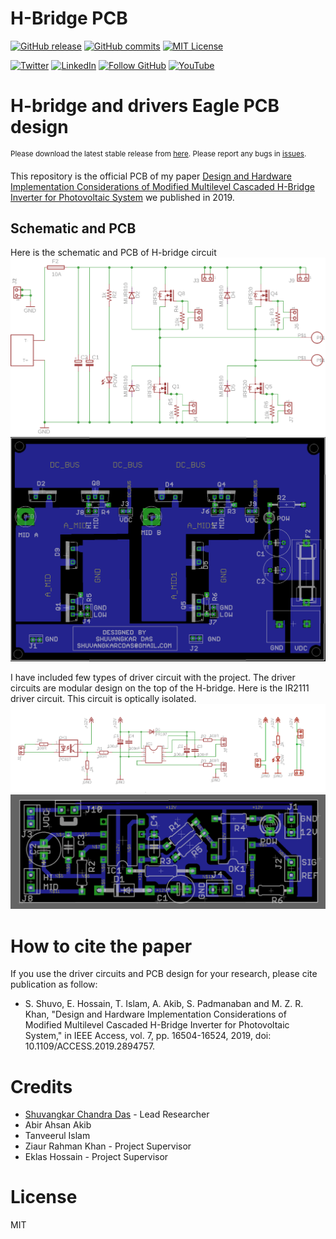 # H-Bridge PCB
<!-- Badges -->
<!-- [![Build Status][build-shield]][build-url] -->
[![GitHub release][release-shield]][release-url]
[![GitHub commits][commits-shield]][commits-url]
[![MIT License][license-shield]][license-url]

[![Twitter][twitter-shield]][twitter-url]
[![LinkedIn][linkedin-shield]][linkedin-url]
[![Follow GitHub][github-shield]][github-url]
[![YouTube][youtube-shield]][youtube-url]


# H-bridge and drivers Eagle PCB design 

<sup> Please download the latest stable release from [here][download-latest]. Please report any bugs in [issues][report-bug].</sup>

This repository is the official PCB of my paper [Design and Hardware Implementation Considerations of Modified Multilevel Cascaded H-Bridge Inverter for Photovoltaic System](https://www.researchgate.net/publication/329921455_Design_and_Hardware_Implementation_Considerations_of_Modified_Multilevel_Cascaded_H-Bridge_Inverter_for_Photovoltaic_System) we published in 2019.

## Schematic and PCB
Here is the schematic and PCB of H-bridge circuit
![H-Bridge Circit](./Resources/Full%20bridge%20schematic.png)
![H-Bridge PCB](./Resources/Full%20bridge%20pcb.png)

I have included few types of driver circuit with the project. The driver circuits are modular design on the top of the H-bridge. Here is the IR2111 driver circuit. This circuit is optically isolated. 
![IR2111 Circuit](./Resources/IR2111%20Opto%20Driver%20Schematic.png)
![IR2111 PCB](./Resources/IR2111%20Isolated%20Driver%20PCBboth%20.png)

# How to cite the paper
If you use the driver circuits and PCB design for your research, please cite publication as follow:

- S. Shuvo, E. Hossain, T. Islam, A. Akib, S. Padmanaban and M. Z. R. Khan, "Design and Hardware Implementation Considerations of Modified Multilevel Cascaded H-Bridge Inverter for Photovoltaic System," in IEEE Access, vol. 7, pp. 16504-16524, 2019, doi: 10.1109/ACCESS.2019.2894757.


# Credits
- [Shuvangkar Chandra Das](https://www.linkedin.com/in/shuvangkar/) - Lead Researcher
- Abir Ahsan Akib
- Tanveerul Islam 
- Ziaur Rahman Khan - Project Supervisor
- Eklas Hossain - Project Supervisor

 
# License
MIT


<!-- Social Links -->
[twitter-shield]: https://img.shields.io/twitter/follow/shuvangkar_das?style=social&logo=twitter
[twitter-url]: https://twitter.com/intent/follow?screen_name=shuvangkar_das

[linkedin-shield]: https://img.shields.io/badge/-LinkedIn-black.svg?logo=linkedin&colorB=555
[linkedin-url]: https://linkedin.com/in/shuvangkar

[youtube-url]: https://www.youtube.com/channel/UCU6T54Uu5Mgd6NwYbnXaosA
[youtube-shield]: https://img.shields.io/youtube/channel/subscribers/UCU6T54Uu5Mgd6NwYbnXaosA?style=social

[github-shield]: https://img.shields.io/github/followers/shuvangkar?style=social
[github-url]: https://github.com/shuvangkar

[ResearchGate-url]:  https://www.researchgate.net/profile/Shuvangkar-Das
[Google Scholar-url]: https://scholar.google.com/citations?user=ebLUEXQAAAAJ

[build-url]: https://travis-ci.com/github/shuvangkar/SIM800L

[release-shield]: https://img.shields.io/github/release/shuvangkar/SIM800L.svg
[release-url]: https://github.com/shuvangkar/SIM800L

[commits-shield]: https://img.shields.io/github/commits-since/shuvangkar/SIM800L/v0.1.0
[commits-url]: https://img.shields.io/github/commits-since/shuvangkar/SIM800L/v0.1.0


[license-shield]: https://img.shields.io/github/license/shuvangkar/SIM800L
[license-url]: https://github.com/shuvangkar/SIM800L/blob/master/LICENSE.txt



<!-- Product Screenshot -->
[product-screenshot]: resources/screenshot1.png

<!-- Download links -->
[download-latest]:https://github.com/shuvangkar/SIM800L/releases/latest
[report-bug]: https://github.com/shuvangkar/SIM800L/issues/new